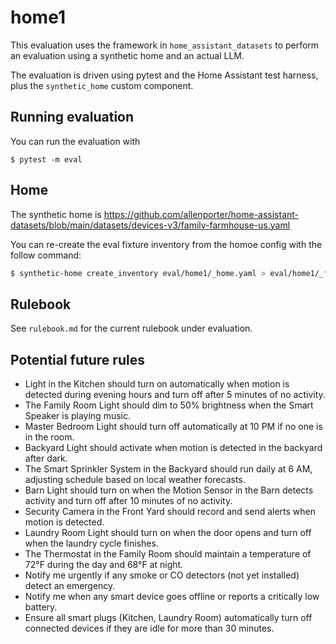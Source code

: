 # home1

This evaluation uses the framework in `home_assistant_datasets` to perform
an evaluation using a synthetic home and an actual LLM.

The evaluation is driven using pytest and the Home Assistant test harness, plus
the `synthetic_home` custom component.

## Running evaluation

You can run the evaluation with
```
$ pytest -m eval
```

## Home

The synthetic home is https://github.com/allenporter/home-assistant-datasets/blob/main/datasets/devices-v3/family-farmhouse-us.yaml

You can re-create the eval fixture inventory from the homoe config with the
follow command:

```bash
$ synthetic-home create_inventory eval/home1/_home.yaml > eval/home1/_fixtures.yaml
```

## Rulebook

See `rulebook.md` for the current rulebook under evaluation.

## Potential future rules

- Light in the Kitchen should turn on automatically when motion is detected during evening hours and turn off after 5 minutes of no activity.
- The Family Room Light should dim to 50% brightness when the Smart Speaker is playing music.
- Master Bedroom Light should turn off automatically at 10 PM if no one is in the room.
- Backyard Light should activate when motion is detected in the backyard after dark.
- The Smart Sprinkler System in the Backyard should run daily at 6 AM, adjusting schedule based on local weather forecasts.
- Barn Light should turn on when the Motion Sensor in the Barn detects activity and turn off after 10 minutes of no activity.
- Security Camera in the Front Yard should record and send alerts when motion is detected.
- Laundry Room Light should turn on when the door opens and turn off when the laundry cycle finishes.
- The Thermostat in the Family Room should maintain a temperature of 72°F during the day and 68°F at night.
- Notify me urgently if any smoke or CO detectors (not yet installed) detect an emergency.
- Notify me when any smart device goes offline or reports a critically low battery.
- Ensure all smart plugs (Kitchen, Laundry Room) automatically turn off connected devices if they are idle for more than 30 minutes.
